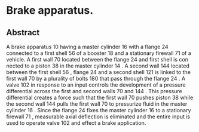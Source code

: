 # Brake apparatus.

## Abstract
A brake apparatus 10 having a master cylinder 16 with a flange 24 connected to a first shell 56 of a booster 18 and a stationary firewall 71 of a vehicle. A first wall 70 located between the flange 24 and first shell is con nected to a piston 38 in the master cylinder 14 . A second wall 144 located between the first shell 56 , flange 24 and a second shell 121 is linked to the first wall 70 by a plurality of bolts 180 that pass through the flange 24 . A valve 102 in response to an input controls the development of a pressure differential across the first and second walls 70 and 144 . This pressure differential creates a force such that the first wall 70 pushes piston 38 while the second wall 144 pulls the first wall 70 to pressurize fluid in the master cylinder 16 . Since the flange 24 fixes the master cylinder 16 to a stationary firewall 71 , measurable axial deflection is eliminated and the entire input is used to operate valve 102 and effect a brake application.